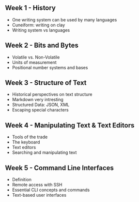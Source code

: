 ## Week 1 - History
- One writing system can be used by many languages
- Cuneiform: writing on clay
- Writing system vs languages
## Week 2 - Bits and Bytes
- Volatile vs. Non-Volatile
- Units of measurement
- Positional number systems and bases
## Week 3 - Structure of Text
- Historical perspectives on text structure
- Markdown very intresting
- Structured Data: JSON, XML
- Escaping special characters
## Week 4 - Manipulating Text & Text Editors
- Tools of the trade
- The keyboard
- Text editors
- Searching and manipulating text
## Week 5 - Command Line Interfaces
- Definition
- Remote access with SSH
- Essential CLI concepts and commands
- Text-based user interfaces
